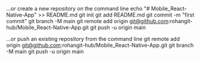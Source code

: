 …or create a new repository on the command line
echo "# Mobile_React-Native-App" >> README.md
git init
git add README.md
git commit -m "first commit"
git branch -M main
git remote add origin git@github.com:rohangit-hub/Mobile_React-Native-App.git
git push -u origin main



…or push an existing repository from the command line
git remote add origin git@github.com:rohangit-hub/Mobile_React-Native-App.git
git branch -M main
git push -u origin main
